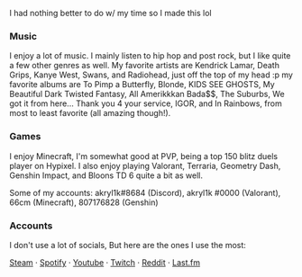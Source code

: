 I had nothing better to do w/ my time so I made this lol

### Music
I enjoy a lot of music. I mainly listen to hip hop and post rock, but I like quite a few other genres as well. My favorite artists are Kendrick Lamar, Death Grips, Kanye West, Swans, and Radiohead, just off the top of my head :p my favorite albums are To Pimp a Butterfly, Blonde, KIDS SEE GHOSTS, My Beautiful Dark Twisted Fantasy, All Amerikkkan Bada$$, The Suburbs, We got it from here... Thank you 4 your service, IGOR, and In Rainbows, from most to least favorite (all amazing though!).

### Games
I enjoy Minecraft, I'm somewhat good at PVP, being a top 150 blitz duels player on Hypixel. I also enjoy playing Valorant, Terraria, Geometry Dash, Genshin Impact, and Bloons TD 6 quite a bit as well.

Some of my accounts: akryl1k#8684 (Discord), akryl1k #0000 (Valorant), 66cm (Minecraft), 807176828 (Genshin)

### Accounts
I don't use a lot of socials, But here are the ones I use the most:

[Steam](https://steamcommunity.com/id/akryl1kgg/) · [Spotify](https://open.spotify.com/user/31aqcwkiiksmpurjeopcq5jbodle?si=29e89ed984d84211) · [Youtube](https://www.youtube.com/channel/UCoM4LZI2XfGlvh1IQ8qeu-A) · [Twitch](https://www.twitch.tv/akryl1k) · [Reddit](https://www.reddit.com/user/AKRYL1K) · [Last.fm](https://www.last.fm/user/akryl1kreal)
